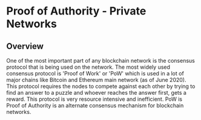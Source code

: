 


# Proof of Authority - Private Networks

## Overview
One of the most important part of any blockchain network is the consensus protocol that is being used on the network. The most widely used consensus protocol is 'Proof of Work' or 'PoW' which is used in a lot of major chains like Bitcoin and Ethereum main network (as of June 2020). This protocol requires the nodes to compete against each other by trying to find an answer to a puzzle and whoever reaches the answer first, gets a reward. This protocol is very resource intensive and inefficient. 
PoW is 
Proof of Authority is an alternate consensus mechanism for blockchain networks. 

<!--stackedit_data:
eyJoaXN0b3J5IjpbLTE1OTk5OTU5NDcsMjU3ODEzMzM5LDU5OT
E2NDA1NCwtMTI4NzA2MTk3M119
-->